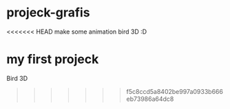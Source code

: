 # projeck-grafis
<<<<<<< HEAD
make some animation bird 3D :D

my first projeck
=======
Bird 3D
>>>>>>> f5c8ccd5a8402be997a0933b666eb73986a64dc8
